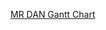 [MR DAN Gantt Chart](https://docs.google.com/spreadsheets/d/1RS283VQ4bEmTDMp5cuhnC1HDELZfYQEU2wve2od-a2U/edit#gid=855885628)
